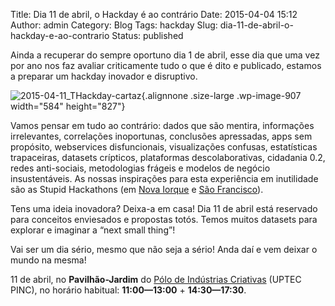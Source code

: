 Title: Dia 11 de abril, o Hackday é ao contrário
Date: 2015-04-04 15:12
Author: admin
Category: Blog
Tags: hackday
Slug: dia-11-de-abril-o-hackday-e-ao-contrario
Status: published

Ainda a recuperar do sempre oportuno dia 1 de abril, esse dia que uma vez por ano nos faz avaliar criticamente tudo o que é dito e publicado, estamos a preparar um hackday inovador e disruptivo.

![2015-04-11\_THackday-cartaz](http://www.transparenciahackday.org/wp-content/uploads/2015/04/2015-04-11_THackday-cartaz-723x1024.png){.alignnone .size-large .wp-image-907 width="584" height="827"}

Vamos pensar em tudo ao contrário: dados que são mentira, informações irrelevantes, correlações inoportunas, conclusões apressadas, apps sem propósito, webservices disfuncionais, visualizações confusas, estatísticas trapaceiras, datasets crípticos, plataformas descolaborativas, cidadania 0.2, redes anti-sociais, metodologias frágeis e modelos de negócio insustentáveis. As nossas inspirações para esta experiência em inutilidade são as Stupid Hackathons (em [Nova Iorque](http://www.stupidhackathon.com/) e [São Francisco](https://stupidhackathon.github.io)).

Tens uma ideia inovadora? Deixa-a em casa! Dia 11 de abril está reservado para conceitos enviesados e propostas totós. Temos muitos datasets para explorar e imaginar a “next small thing”!

Vai ser um dia sério, mesmo que não seja a sério! Anda daí e vem deixar o mundo na mesma!

11 de abril, no **Pavilhão-Jardim** do [Pólo de Indústrias Criativas](http://uptec.up.pt/uptec/polo-das-industrias-criativas "Parque de Ciência e Tecnologia da Universidade do Porto") (UPTEC PINC), no horário habitual: **11:00—13:00** + **14:30—17:30**.
